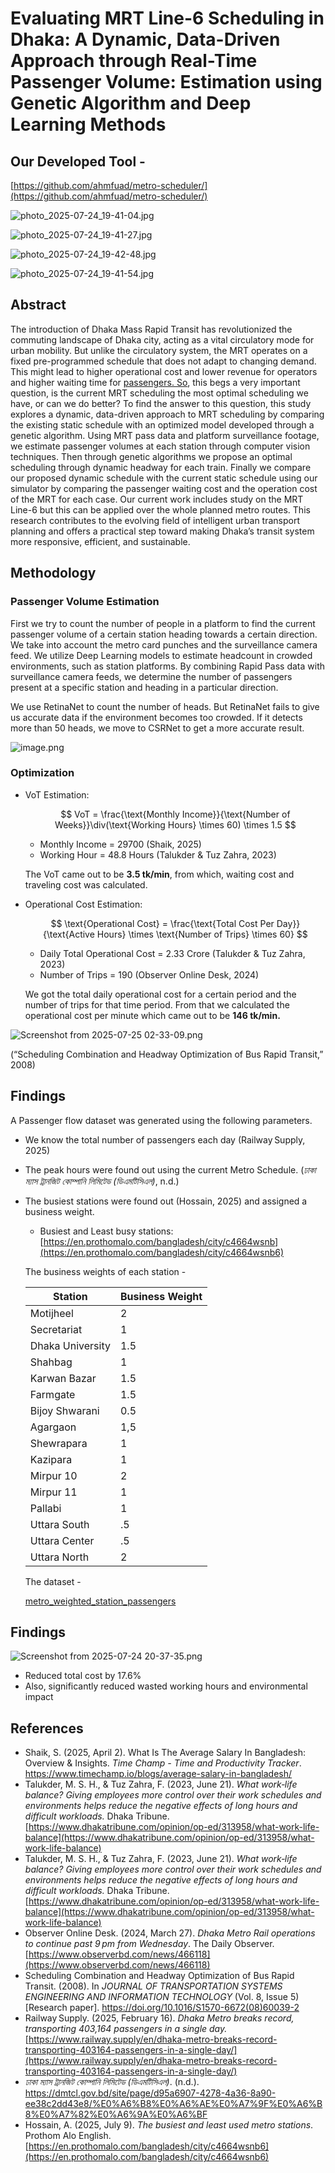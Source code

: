 # Evaluating MRT Line-6 Scheduling in Dhaka: A Dynamic, Data-Driven Approach through Real-Time Passenger Volume: Estimation using Genetic Algorithm and Deep Learning Methods

## Our Developed Tool -

[https://github.com/ahmfuad/metro-scheduler/](https://github.com/ahmfuad/metro-scheduler/)

![photo_2025-07-24_19-41-04.jpg](Evaluating%20MRT%20Line-6%20Scheduling%20in%20Dhaka%20A%20Dynami%20233499b277fa800f9b51c9d1b6c93b42/photo_2025-07-24_19-41-04.jpg)

![photo_2025-07-24_19-41-27.jpg](Evaluating%20MRT%20Line-6%20Scheduling%20in%20Dhaka%20A%20Dynami%20233499b277fa800f9b51c9d1b6c93b42/photo_2025-07-24_19-41-27.jpg)

![photo_2025-07-24_19-42-48.jpg](Evaluating%20MRT%20Line-6%20Scheduling%20in%20Dhaka%20A%20Dynami%20233499b277fa800f9b51c9d1b6c93b42/photo_2025-07-24_19-42-48.jpg)

![photo_2025-07-24_19-41-54.jpg](Evaluating%20MRT%20Line-6%20Scheduling%20in%20Dhaka%20A%20Dynami%20233499b277fa800f9b51c9d1b6c93b42/photo_2025-07-24_19-41-54.jpg)

## Abstract

The introduction of Dhaka Mass Rapid Transit has revolutionized the commuting landscape of Dhaka city, acting as a vital circulatory mode for urban mobility. But unlike the circulatory system, the MRT operates on a fixed pre-programmed schedule that does not adapt to changing demand. This might lead to higher operational cost and lower revenue for operators and higher waiting time for [passengers. So](http://passengers.so/), this begs a very important question, is the current MRT scheduling the most optimal scheduling we have, or can we do better? To find the answer to this question, this study explores a dynamic, data-driven approach to MRT scheduling by comparing the existing static schedule with an optimized model developed through a genetic algorithm. Using MRT pass data and platform surveillance footage, we estimate passenger volumes at each station through computer vision techniques. Then through genetic algorithms we propose an optimal scheduling through dynamic headway for each train. Finally we compare our proposed dynamic schedule with the current static schedule using our simulator by comparing the passenger waiting cost and the operation cost of the MRT for each case.  Our current work includes study on the MRT Line-6 but this can be applied over the whole planned metro routes. This research contributes to the evolving field of intelligent urban transport planning and offers a practical step toward making Dhaka’s transit system more responsive, efficient, and sustainable.

## Methodology

### Passenger Volume Estimation

First we try to count the number of people in a platform to find the current passenger volume of a certain station heading towards a certain direction. We take into account the metro card punches and the surveillance camera feed.
We utilize Deep Learning models to estimate headcount in crowded environments, such as station platforms. By combining Rapid Pass data with surveillance camera feeds, we determine the number of passengers present at a specific
station and heading in a particular direction.

We use RetinaNet to count the number of heads. But RetinaNet fails to give us accurate data if the environment becomes too crowded. If it detects more than 50 heads, we move to CSRNet to get a more accurate result.

![image.png](Evaluating%20MRT%20Line-6%20Scheduling%20in%20Dhaka%20A%20Dynami%20233499b277fa800f9b51c9d1b6c93b42/image.png)

### Optimization

- VoT Estimation:
    
    $$
    VoT = \frac{\text{Monthly Income}}{\text{Number of Weeks}}\div(\text{Working Hours} \times 60) \times 1.5
    $$
    
    - Monthly Income = 29700 (Shaik, 2025)
    - Working Hour = 48.8 Hours (Talukder & Tuz Zahra, 2023)
    
    The VoT came out to be **3.5 tk/min**, from which, waiting cost and traveling cost was calculated.
    
- Operational Cost Estimation:
    
    $$
    \text{Operational Cost} = \frac{\text{Total Cost Per Day}}{\text{Active Hours} \times \text{Number of Trips} \times 60}
    $$
    
    - Daily Total Operational Cost = 2.33 Crore (Talukder & Tuz Zahra, 2023)
    - Number of Trips = 190 (Observer Online Desk, 2024)
    
    We got the total daily operational cost for a certain period and the number of trips for that time period. From that we calculated the operational cost per minute which came out to be **146 tk/min.**
    

![Screenshot from 2025-07-25 02-33-09.png](Evaluating%20MRT%20Line-6%20Scheduling%20in%20Dhaka%20A%20Dynami%20233499b277fa800f9b51c9d1b6c93b42/Screenshot_from_2025-07-25_02-33-09.png)

(“Scheduling Combination and Headway Optimization of Bus Rapid Transit,” 2008)

## Findings

A Passenger flow dataset was generated using the following parameters.

- We know the total number of passengers each day (Railway Supply, 2025)
- The peak hours were found out using the current Metro Schedule. (*ঢাকা ম্যাস ট্রানজিট কোম্পানি লিমিটেড (ডিএমটিসিএল)*, n.d.)
- The busiest stations were found out (Hossain, 2025) and assigned a business weight.
    - Busiest and Least busy stations: [https://en.prothomalo.com/bangladesh/city/c4664wsnb](https://en.prothomalo.com/bangladesh/city/c4664wsnb6)
    
    The business weights of each station -
    
    | Station | Business Weight |
    | --- | --- |
    | Motijheel | 2 |
    | Secretariat | 1 |
    | Dhaka University | 1.5 |
    | Shahbag | 1 |
    | Karwan Bazar | 1.5 |
    | Farmgate | 1.5 |
    | Bijoy Shwarani | 0.5 |
    | Agargaon | 1,5 |
    | Shewrapara | 1 |
    | Kazipara | 1 |
    | Mirpur 10 | 2 |
    | Mirpur 11 | 1 |
    | Pallabi | 1 |
    | Uttara South | .5 |
    | Uttara Center | .5 |
    | Uttara North | 2 |
    
    The dataset -
    
    [metro_weighted_station_passengers](Evaluating%20MRT%20Line-6%20Scheduling%20in%20Dhaka%20A%20Dynami%20233499b277fa800f9b51c9d1b6c93b42/metro_weighted_station_passengers%2023a499b277fa814d9c56fe44b636d9c8.csv)
    

## Findings

![Screenshot from 2025-07-24 20-37-35.png](Evaluating%20MRT%20Line-6%20Scheduling%20in%20Dhaka%20A%20Dynami%20233499b277fa800f9b51c9d1b6c93b42/Screenshot_from_2025-07-24_20-37-35.png)

- Reduced total cost by 17.6%
- Also, significantly reduced wasted working hours and environmental impact

## References

- Shaik, S. (2025, April 2). What Is The Average Salary In Bangladesh: Overview & Insights. *Time Champ - Time and Productivity Tracker*. https://www.timechamp.io/blogs/average-salary-in-bangladesh/
- Talukder, M. S. H., & Tuz Zahra, F. (2023, June 21). *What work‑life balance? Giving employees more control over their work schedules and environments helps reduce the negative effects of long hours and difficult workloads.* Dhaka Tribune. [https://www.dhakatribune.com/opinion/op-ed/313958/what-work-life-balance](https://www.dhakatribune.com/opinion/op-ed/313958/what-work-life-balance)
- Talukder, M. S. H., & Tuz Zahra, F. (2023, June 21). *What work‑life balance? Giving employees more control over their work schedules and environments helps reduce the negative effects of long hours and difficult workloads.* Dhaka Tribune. [https://www.dhakatribune.com/opinion/op-ed/313958/what-work-life-balance](https://www.dhakatribune.com/opinion/op-ed/313958/what-work-life-balance)
- Observer Online Desk. (2024, March 27). *Dhaka Metro Rail operations to continue past 9 pm from Wednesday*. The Daily Observer. [https://www.observerbd.com/news/466118](https://www.observerbd.com/news/466118)
- Scheduling Combination and Headway Optimization of Bus Rapid Transit. (2008). In *JOURNAL OF TRANSPORTATION SYSTEMS ENGINEERING AND INFORMATION TECHNOLOGY* (Vol. 8, Issue 5) [Research paper]. https://doi.org/10.1016/S1570-6672(08)60039-2
- Railway Supply. (2025, February 16). *Dhaka Metro breaks record, transporting 403,164 passengers in a single day.* [https://www.railway.supply/en/dhaka-metro-breaks-record-transporting-403164-passengers-in-a-single-day/](https://www.railway.supply/en/dhaka-metro-breaks-record-transporting-403164-passengers-in-a-single-day/)
- *ঢাকা ম্যাস ট্রানজিট কোম্পানি লিমিটেড (ডিএমটিসিএল)*. (n.d.). https://dmtcl.gov.bd/site/page/d95a6907-4278-4a36-8a90-ee38c2dd43e8/%E0%A6%B8%E0%A6%AE%E0%A7%9F%E0%A6%B8%E0%A7%82%E0%A6%9A%E0%A6%BF
- Hossain, A. (2025, July 9). *The busiest and least used metro stations*. Prothom Alo English. [https://en.prothomalo.com/bangladesh/city/c4664wsnb6](https://en.prothomalo.com/bangladesh/city/c4664wsnb6)
